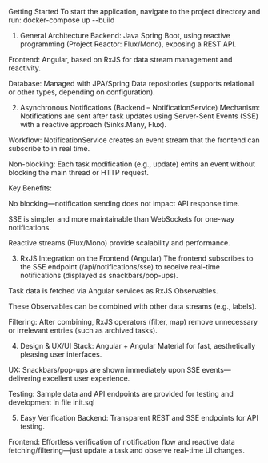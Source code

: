 Getting Started
To start the application, navigate to the project directory and run:
docker-compose up --build


1. General Architecture
Backend: Java Spring Boot, using reactive programming (Project Reactor: Flux/Mono), exposing a REST API.

Frontend: Angular, based on RxJS for data stream management and reactivity.

Database: Managed with JPA/Spring Data repositories (supports relational or other types, depending on configuration).

2. Asynchronous Notifications (Backend – NotificationService)
Mechanism:
Notifications are sent after task updates using Server-Sent Events (SSE) with a reactive approach (Sinks.Many, Flux).

Workflow:
NotificationService creates an event stream that the frontend can subscribe to in real time.

Non-blocking:
Each task modification (e.g., update) emits an event without blocking the main thread or HTTP request.

Key Benefits:

No blocking—notification sending does not impact API response time.

SSE is simpler and more maintainable than WebSockets for one-way notifications.

Reactive streams (Flux/Mono) provide scalability and performance.

3. RxJS Integration on the Frontend (Angular)
The frontend subscribes to the SSE endpoint (/api/notifications/sse) to receive real-time notifications (displayed as snackbars/pop-ups).

Task data is fetched via Angular services as RxJS Observables.

These Observables can be combined with other data streams (e.g., labels).

Filtering: After combining, RxJS operators (filter, map) remove unnecessary or irrelevant entries (such as archived tasks).

4. Design & UX/UI
Stack: Angular + Angular Material for fast, aesthetically pleasing user interfaces.

UX: Snackbars/pop-ups are shown immediately upon SSE events—delivering excellent user experience.

Testing: Sample data and API endpoints are provided for testing and development in file init.sql

5. Easy Verification
Backend: Transparent REST and SSE endpoints for API testing.

Frontend: Effortless verification of notification flow and reactive data fetching/filtering—just update a task and observe real-time UI changes.